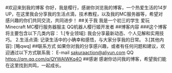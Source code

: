 #欢迎来到我的博客
    你好，我是樱行，感谢你浏览我的博客，一个热爱生活的14岁UP，在这里我会分享我的生活点滴，技术教程，以及我的MC服务器等，希望对感兴趣的你们共同交流，共同进步！
##关于我
    我是一个初三的学生
    爱玩Minecraft
    MC樱行服务器服主
    QQ机器人樱行姬开发者
##博客内容
###这个博客将主要包含以下几类内容：
1.[专业领域]: 我会分享最新动态、个人见解和实用技巧。
2.生活点滴: 记录生活中的小确幸和感悟，与大家分享我的日常。
3.[其他内容]: [略qwq]
##联系方式
如果你对我的分享感兴趣，或者有任何问题和建议，欢迎通过以下方式联系我：
E-mail sakuraaction@aliyun.com
QQ https://qm.qq.com/q/QYWAIWKq4O
##感谢
感谢你访问我的博客，希望我们能在这里找到共鸣，一起成长。